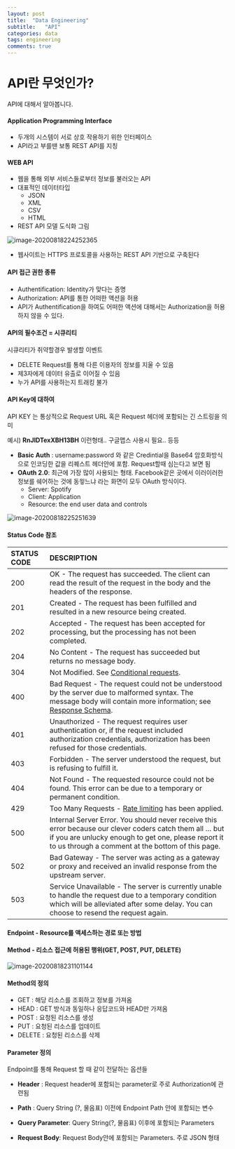 ```yaml
---
layout: post
title:  "Data Engineering"
subtitle:   "API"
categories: data
tags: engineering
comments: true
---
```

# API란 무엇인가?
API에 대해서 알아봅니다.

#### Application Programming Interface

- 두개의 시스템이 서로 상호 작용하기 위한 인터페이스
- API라고 부를땐 보통 REST API를 지칭



#### WEB API

- 웹을 통해 외부 서비스들로부터 정보를 불러오는 API
- 대표적인 데이터타입 
  - JSON
  - XML
  - CSV
  - HTML
- REST API 모델 도식화 그림

![image-20200818224252365](https://shoman2.github.io/assets/img/image-20200818224252365.png)

- 웹사이트는 HTTPS 프로토콜을 사용하는 REST API 기반으로 구축된다

#### API 접근 권한 종류

- Authentification: Identity가 맞다는 증명
- Authorization: API를 통한 어떠한 액션을 허용
- API가 Authentification을 하여도 어떠한 액션에 대해서는 Authorization을 허용하지 않을 수 있다.

#### API의 필수조건 = 시큐리티

시큐리티가 취약할경우 발생할 이벤트

- DELETE Request를 통해 다른 이용자의 정보를 지울 수 있음
- 제3자에게 데이터 유출로 이어질 수 있음
- 누가 API를 사용하는지 트래킹 불가

#### API Key에 대하여

API KEY 는 통상적으로 Request URL 혹은 Request 헤더에 포함되는 긴 스트링을 의미

예시)  **RnJIDTexXBH13BH** 이런형태..  구글맵스 사용시 필요.. 등등

- **Basic Auth** : username:password 와 같은 Credintial을 Base64 암호화방식으로 인코딩한 값을 리퀘스트 헤더안에 포함. Request할때 심는다고 보면 됨
- **OAuth 2.0**: 최근에 가장 많이 사용되는 형태. Facebook같은 곳에서 이러이러한 정보를 쉐어하는 것에 동읳느냐 라는 화면이 모두 OAuth 방식이다.
  - Server: Spotify
  - Client: Application
  - Resource: the end user data and controls

![image-20200818225251639](https://shoman2.github.io/assets/img/image-20200818225251639.png)

#### Status Code 참조

| STATUS CODE | DESCRIPTION                                                  |
| :---------- | :----------------------------------------------------------- |
| 200         | OK - The request has succeeded. The client can read the result of the request in the body and the headers of the response. |
| 201         | Created - The request has been fulfilled and resulted in a new resource being created. |
| 202         | Accepted - The request has been accepted for processing, but the processing has not been completed. |
| 204         | No Content - The request has succeeded but returns no message body. |
| 304         | Not Modified. See [Conditional requests](https://developer.spotify.com/documentation/web-api/#conditional-requests). |
| 400         | Bad Request - The request could not be understood by the server due to malformed syntax. The message body will contain more information; see [Response Schema](https://developer.spotify.com/documentation/web-api/#response-schema). |
| 401         | Unauthorized - The request requires user authentication or, if the request included authorization credentials, authorization has been refused for those credentials. |
| 403         | Forbidden - The server understood the request, but is refusing to fulfill it. |
| 404         | Not Found - The requested resource could not be found. This error can be due to a temporary or permanent condition. |
| 429         | Too Many Requests - [Rate limiting](https://developer.spotify.com/documentation/web-api/#rate-limiting) has been applied. |
| 500         | Internal Server Error. You should never receive this error because our clever coders catch them all … but if you are unlucky enough to get one, please report it to us through a comment at the bottom of this page. |
| 502         | Bad Gateway - The server was acting as a gateway or proxy and received an invalid response from the upstream server. |
| 503         | Service Unavailable - The server is currently unable to handle the request due to a temporary condition which will be alleviated after some delay. You can choose to resend the request again. |

#### Endpoint - Resource를 액세스하는 경로 또는 방법

#### Method - 리소스 접근에 허용된 행위(GET, POST, PUT, DELETE)

![image-20200818231101144](https://shoman2.github.io/assets/img/image-20200818231101144.png)

#### Method의 정의

- GET : 해당 리소스를 조회하고 정보를 가져옴
- HEAD : GET 방식과 동일하나 응답코드와 HEAD만 가져옴
- POST : 요청된 리소스를 생성
- PUT : 요청된 리소스를 업데이트
- DELETE :  요청된 리소스를 삭제

#### Parameter 정의

Endpoint를 통해 Request 할 때 같이 전달하는 옵션들

- **Header** : Request header에 포함되는 parameter로 주로 Authorization에 관련됨

- **Path** : Query String (?, 물음표) 이전에 Endpoint Path 안에 포함되는 변수

- **Query Parameter**: Query String(?, 물음표) 이후에 포함되는 Parameters

- **Request Body**: Request Body안에 포함되는 Parameters. 주로 JSON 형태

